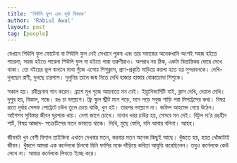 ```yaml
---
title: 'শিউলি ফুল এবং দূর্বা বিষয়ক'
author: 'Rabiul Awal'
layout: post
tag: [people]
---
```

যেখানে শিউলি ফুল ফোটেনা বা শিউলি ফুল নেই সেখানে পুরুষ এবং তার সমাজের অনেকখানি অংশই সহজ হইতে পারেনা; সহজ হইতে পারেনা শিউলি ফুল না হইতে পারা তরুণীরাও। অপরাধ নয় ঠিক, একটা বিভ্রান্তিকর ঘোরে মেখে থাকা। তো বইয়ের ভুল বানানে মাথা গুঁজে এগোয় শিশুক্লাস, প্রাণ-প্রকৃতি মাড়িয়ে কয়লা হতে হয় সুন্দরবনকে। দেখি- দুলছেন রাণী, দুলছে চারপাশ। দুলুনির তালে জন্ম নিতে দেখি হাজার হাজার বোকাচোদা শিশুকে।

সকাল হয়। রবীন্দ্রনাথ গান করেন। ব্রাশে মুখ গুজে আয়নাতে মন দেই। ইয়্যুনিভার্সিটি যাই, ক্লাস দেখি, দেয়াল <span class="text_exposed_show">দেখি। দুপুর হয়, বিকাল, সন্ধে। রঙ চা ভাল্লাগে। ফ্রি স্কুল স্ট্রীট মনে পড়ে, মনে পড়ে সবুজ শাড়ি পরা মিসট্রেসের কথা। বিষণ্ণ রাতে দূর্বার সেলফ পোট্রেটে চউখ তুলে চেয়ে থাকি, খুন হই। তারপর ভাল্লাগে না। কফিল আহমেদ গেয়ে উঠেন। আশৈশব সুবিস্তার জীবন ঘুরপাক খায়। নেশা জাগে চোখে। নানান খবর চাউর হয়, সেসবে মন দেই। বিটুল দা’র রঙহীন শার্ট, বিষণ্ণ আজাদ- সক্রেটিসের মতন ভাবাতে থাকে। লিখি, মুছে ফেলি, বলি আবার বলিনা। আহহ।</span>

জীবনটা খুব বেশী বিশাল তাইকিনা এখানে দেখবার মতন, করবার মতন অনেক কিছুই আছে। খুঁজতে হয়, হয়ত খোঁজাটাই জীবন। খুঁজলে আমরা এক কর্নেলকে চিনবো যিনি ফাসির মঞ্চে দাঁড়িয়ে কবিতা আবৃত্তি করেছিলেন। তবুও কর্নেলকে কেউ লেখে না। আমার কর্নেলকে লিখতে ইচ্ছে করে।
